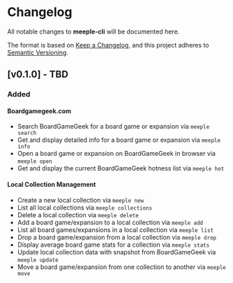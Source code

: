 # Changelog

All notable changes to **meeple-cli** will be documented here.

The format is based on
[Keep a Changelog](https://keepachangelog.com/en/1.0.0/ "Keep a Changelog"),
and this project adheres to
[Semantic Versioning](https://semver.org/spec/v2.0.0.html "Semantic Versioning").

## [v0.1.0] - TBD

### Added

#### Boardgamegeek.com

- Search BoardGameGeek for a board game or expansion via `meeple search`
- Get and display detailed info for a board game or expansion via `meeple info`
- Open a board game or expansion on BoardGameGeek in browser via `meeple open`
- Get and display the current BoardGameGeek hotness list via `meeple hot`

#### Local Collection Management

- Create a new local collection via `meeple new`
- List all local collections via `meeple collections`
- Delete a local collection via `meeple delete`
- Add a board game/expansion to a local collection via `meeple add`
- List all board games/expansions in a local collection via `meeple list`
- Drop a board game/expansion from a local collection via `meeple drop`
- Display average board game stats for a collection via `meeple stats`
- Update local collection data with snapshot from BoardGameGeek via `meeple update`
- Move a board game/expansion from one collection to another via `meeple move`
